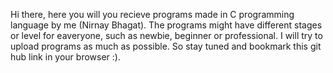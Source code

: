 Hi there, here you will you recieve programs made in C programming language by me (Nirnay Bhagat).
The programs might have different stages or level for eaveryone, such as newbie, beginner or professional.
I will try to upload programs as much as possible. So stay tuned and bookmark this git hub link in your browser :).
